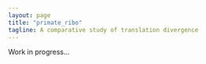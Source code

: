 ```yaml
---
layout: page
title: "primate_ribo"
tagline: A comparative study of translation divergence
---
```


Work in progress...